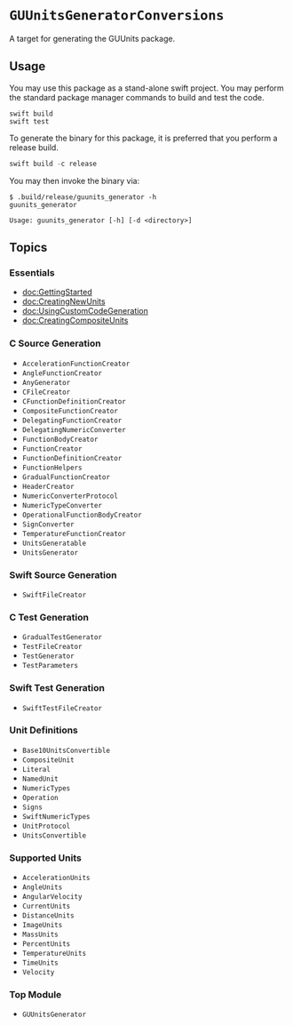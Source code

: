 # ``GUUnitsGeneratorConversions``

A target for generating the GUUnits package.

## Usage

You may use this package as a stand-alone swift project. You may perform the standard package manager commands to build
and test the code.

```shell
swift build
swift test
```

To generate the binary for this package, it is preferred that you perform a release build.

```swift
swift build -c release
```

You may then invoke the binary via:

```
$ .build/release/guunits_generator -h
guunits_generator

Usage: guunits_generator [-h] [-d <directory>]
```

## Topics

### Essentials

- <doc:GettingStarted>
- <doc:CreatingNewUnits>
- <doc:UsingCustomCodeGeneration>
- <doc:CreatingCompositeUnits>

### C Source Generation
- ``AccelerationFunctionCreator``
- ``AngleFunctionCreator``
- ``AnyGenerator``
- ``CFileCreator``
- ``CFunctionDefinitionCreator``
- ``CompositeFunctionCreator``
- ``DelegatingFunctionCreator``
- ``DelegatingNumericConverter``
- ``FunctionBodyCreator``
- ``FunctionCreator``
- ``FunctionDefinitionCreator``
- ``FunctionHelpers``
- ``GradualFunctionCreator``
- ``HeaderCreator``
- ``NumericConverterProtocol``
- ``NumericTypeConverter``
- ``OperationalFunctionBodyCreator``
- ``SignConverter``
- ``TemperatureFunctionCreator``
- ``UnitsGeneratable``
- ``UnitsGenerator``

### Swift Source Generation
- ``SwiftFileCreator``

### C Test Generation
- ``GradualTestGenerator``
- ``TestFileCreator``
- ``TestGenerator``
- ``TestParameters``

### Swift Test Generation
- ``SwiftTestFileCreator``

### Unit Definitions
- ``Base10UnitsConvertible``
- ``CompositeUnit``
- ``Literal``
- ``NamedUnit``
- ``NumericTypes``
- ``Operation``
- ``Signs``
- ``SwiftNumericTypes``
- ``UnitProtocol``
- ``UnitsConvertible``

### Supported Units
- ``AccelerationUnits``
- ``AngleUnits``
- ``AngularVelocity``
- ``CurrentUnits``
- ``DistanceUnits``
- ``ImageUnits``
- ``MassUnits``
- ``PercentUnits``
- ``TemperatureUnits``
- ``TimeUnits``
- ``Velocity``

### Top Module
- ``GUUnitsGenerator``
